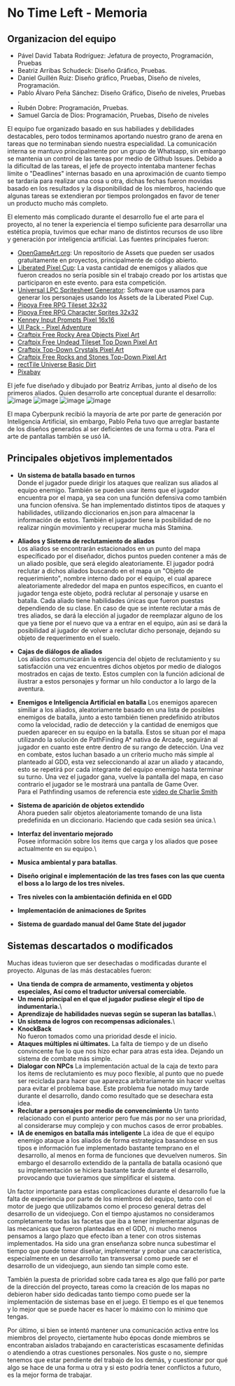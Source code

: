 # No Time Left - Memoria

## Organizacion del equipo

- Pável David Tabata Rodríguez: Jefatura de proyecto, Programación, Pruebas 
- Beatriz Arribas Schudeck: Diseño Gráfico, Pruebas.
- Daniel Guillén Ruiz: Diseño gráfico, Pruebas, Diseño de niveles, Programación. 
- Pablo Álvaro Peña Sánchez: Diseño Gráfico, Diseño de niveles, Pruebas .
- Rubén Dobre: Programación, Pruebas.
- Samuel García de Dios: Programación, Pruebas, Diseño de niveles 

El equipo fue organizado basado en sus habiliades y debilidades destacables, pero todos terminamos aportando nuestro grano de arena en tareas que no terminaban siendo nuestra especialidad. La comunicación interna se mantuvo principalmente por un grupo de Whatsapp, sin embargo se mantenia un control de las tareas por medio de Github Issues. Debido a la dificultad de las tareas, el jefe de proyecto intentaba mantener fechas límite o "Deadlines" internas basado en una aproximación de cuanto tiempo se tardaría para realizar una cosa u otra, dichas fechas fueron movidas basado en los resultados y la disponibilidad de los miembros, haciendo que algunas tareas se extendieran por tiempos prolongados en favor de tener un producto mucho más completo.

El elemento más complicado durante el desarrollo fue el arte para el proyecto, al no tener la experiencia el tiempo suficiente para desarrollar una estética propia, tuvimos que echar mano de distintos recursos de uso libre y generación por inteligencia artificial. Las fuentes principales fueron:
* [OpenGameArt.org](https://opengameart.org/): Un repositorio de Assets que pueden ser usados gratuitamente en proyectos, principalmente de código abierto.
* [Liberated Pixel Cup](https://lpc.opengameart.org/): La vasta cantidad de enemigos y aliados que fueron creados no sería posible sin el trabajo creado por los artistas que participaron en este evento. para esta competición.
* [Universal LPC Spritesheet Generator](https://liberatedpixelcup.github.io/Universal-LPC-Spritesheet-Character-Generator/#?body=Body_color_light&head=Human_male_light): Software que usamos para generar los personajes usando los Assets de la Liberated Pixel Cup.
* [Pipoya Free RPG Tileset 32x32](https://pipoya.itch.io/pipoya-rpg-tileset-32x32)
* [Pipoya Free RPG Character Sprites 32x32](https://pipoya.itch.io/pipoya-free-rpg-character-sprites-32x32)
* [Kenney Input Prompts Pixel 16x16](https://kenney.nl/assets/input-prompts-pixel-16)
* [UI Pack - Pixel Adventure](https://kenney.nl/assets/ui-pack-pixel-adventure)
* [Craftpix Free Rocky Area Objects Pixel Art]([https://opengameart.org/](https://craftpix.net/freebies/free-rocky-area-objects-pixel-art/?srsltid=AfmBOopkGluWB6UjM03wZRjRUa0K62cL9j9jErPmHgEuThCgQvgjc1IO))
* [Craftpix Free Undead Tileset Top Down Pixel Art](https://craftpix.net/freebies/free-undead-tileset-top-down-pixel-art/?srsltid=AfmBOoo7ri7NnaXeE4C__u1hMCTA2qNxYZUtaeUAAjYyj78FK2Dx3Q6W)
* [Craftpix Top-Down Crystals Pixel Art](https://craftpix.net/freebies/top-down-crystals-pixel-art/?srsltid=AfmBOorE1fXsdHP2tWeCCsgfepVGB1b__Z1YOfjy0O1LW9Q8VHOUhvwL)
* [Craftpix Free Rocks and Stones Top-Down Pixel Art](https://craftpix.net/freebies/free-rocks-and-stones-top-down-pixel-art/?srsltid=AfmBOor2wo8v8i414nPk-Ex8Ey1CGRuFsQ4pdW6rHDU3HY9xAGrPpUk_)
* [rectTile Universe Basic Dirt](https://dkproductions.itch.io/recttile-universe-basic-dirt)
* [Pixabay](https://pixabay.com/music/)

El jefe fue diseñado y dibujado por Beatriz Arribas, junto al diseño de los primeros aliados. Quien desarrollo arte conceptual durante el desarrollo:
![image](https://github.com/user-attachments/assets/47eefc12-6854-4277-baa4-01c7ad2414a4)
![image](https://github.com/user-attachments/assets/0bb3fa36-ebbd-41e8-80d2-d459544ed845)
![image](https://github.com/user-attachments/assets/e8741a60-0109-4e1a-8ece-720173df6587)
![image](https://github.com/user-attachments/assets/5219b329-292d-4455-856d-07e4f0cf14eb)

El mapa Cyberpunk recibió la mayoría de arte por parte de generación por Inteligencia Artificial, sin embargo, Pablo Peña tuvo que arreglar bastante de los diseños generados al ser deficientes de una forma u otra. Para el arte de pantallas también se usó IA.

## Principales objetivos implementados
*  **Un sistema de batalla basado en turnos**\
  Donde el jugador puede dirigir los ataques que realizan sus aliados al equipo enemigo. También se pueden usar items que el jugador encuentra por el mapa, ya sea con una función defensiva como también una funcion ofensiva. Se han implementado distintos tipos de ataques y habilidades, utilizando diccionarios en.json para almacenar la información de estos. También el jugador tiene la posibilidad de no realizar ningún movimiento y recuperar mucha más Stamina.
  
*  **Aliados y Sistema de reclutamiento de aliados**\
   Los aliados se encontrarán estacionados en un punto del mapa específicado por el diseñador, dichos puntos pueden contener a más de un aliado posible, que será elegido aleatoriamente. El jugador podrá reclutar a dichos aliados buscando en el mapa un "Objeto de requerimiento", nombre interno dado por el equipo, el cual aparece aleatoriamente alrededor del mapa en puntos específicos, en cuanto el jugador tenga este objeto, podrá reclutar al personaje y usarse en batalla. Cada aliado tiene habilidades únicas que fueron puestas dependiendo de su clase. En caso de que se intente reclutar a más de tres aliados, se dará la elección al jugador de reemplazar alguno de los que ya tiene por el nuevo que va a entrar en el equipo, aún asi se dará la posibilidad al jugador de volver a reclutar dicho personaje, dejando su objeto de requerimento en el suelo.
   
*  **Cajas de diálogos de aliados**\
   Los aliados comunicarán la exigencia del objeto de reclutamiento y su satisfacción una vez encuentres dichos objetos por medio de dialogos mostrados en cajas de texto. Estos cumplen con la función adicional de ilustrar a estos personajes y formar un hilo conductor a lo largo de la aventura.
   
* **Enemigos e Inteligencia Artificial en batalla**
   Los enemigos aparecen similiar a los aliados, aleatoriamente basado en una lista de posibles enemigos de batalla, junto a esto también tienen predefinido atributos como la velocidad, radio de detección y la cantidad de enemigos que pueden aparecer en su equipo en la batalla. Estos se situan por el mapa utilizando la solución de PathFinding A* nativa de Arcade, seguirán al jugador en cuanto este entre dentro de su rango de detección. Una vez en combate, estos luchan basado a un críterio mucho más simple al planteado al GDD, esta vez seleccionando al azar un aliado y atacando, esto se repetirá por cada integrante del equipo enemigo hasta terminar su turno. Una vez el jugador gana, vuelve la pantalla del mapa, en caso contrario el jugador se le mostrará una pantalla de Game Over.\
  Para el Pathfinding usamos de referencia este [video de Charlie Smith](https://www.youtube.com/watch?v=nh0DHdX11oE&ab_channel=CharlieSmith)
  
* **Sistema de aparición de objetos extendido**\
  Ahora pueden salir objetos aleatoriamente tomando de una lista predefinida en un diccionario. Haciendo que cada sesión sea única.\
  
* **Interfaz del inventario mejorado**\
  Posee información sobre los items que carga y los aliados que posee actualmente en su equipo.\
  
* **Musica ambiental y para batallas**.
* **Diseño original  e implementación de las tres fases con las que cuenta el boss a lo largo de los tres niveles.**
* **Tres niveles con la ambientación definida en el GDD**
* **Implementación de animaciones de Sprites**
* **Sistema de guardado manual del Game State del jugador**
  

## Sistemas descartados o modificados
Muchas ideas tuvieron que ser desechadas o modificadas durante el proyecto. Algunas de las más destacables fueron:

* **Una tienda de compra de armamento, vestimenta y objetos especiales, Así como el traductor universal comerciable.**
* **Un menú principal en el que el jugador pudiese elegir el tipo de indumentaria.**\
* **Aprendizaje de habilidades nuevas según se superan las batallas.**\
* **Un sistema de logros con recompensas adicionales.**\
* **KnockBack**\
  No fueron tomados como una prioridad desde el inicio.
* **Ataques múltiples ni últimates.**
  La falta de tiempo y de un diseño convincente fue lo que nos hizo echar para atras esta idea. Dejando un sistema de combate más simple.
* **Dialogar con NPCs**
  La implementación actual de la caja de texto para los items de reclutamiento es muy poco flexible, al punto que no puede ser reciclada para hacer que aparezca arbitrariamente sin hacer vueltas para evitar el problema base. Este problema fue notado muy tarde durante el desarrollo, dando como resultado que se desechara esta idea.
* **Reclutar a personajes por medio de convencimiento**
  Un tanto relacionado con el punto anterior pero fue más por no ser una prioridad, al considerarse muy complejo y con muchos casos de error probables.
* **IA de enemigos en batalla más inteligente**
  La idea de que el equipo enemigo ataque a los aliados de forma estrategica basandose en sus tipos e información fue implementado bastante temprano en el desarrollo, al menos en forma de funciones que devuelven numeros. Sin embargo el desarrollo extendido de la pantalla de batalla ocasionó que su implementación se hiciera bastante tarde durante el desarrollo, provocando que tuvieramos que simplificar el sistema.

Un factor importante para estas complicaciones durante el desarrollo fue la falta de experiencia por parte de los miembros del equipo, tanto con el motor de juego que utilizabamos como el proceso general detras del desarrollo de un videojuego. Con el tiempo ajustamos no consideramos completamente todas las facetas que iba a tener implementar algunas de las mecanicas que fueron planteadas en el GDD, ni mucho menos pensamos a largo plazo que efecto iban a tener con otros sistemas implementados. Ha sido una gran enseñanza sobre nunca subestimar el tiempo que puede tomar diseñar, implementar y probar una característica, especialmente en un desarrollo tan transversal como puede ser el desarrollo de un videojuego, aun siendo tan simple como este.

También la puesta de prioridad sobre cada tarea es algo que falló por parte de la dirección del proyecto, tareas como la creación de los mapas no debieron haber sido dedicadas tanto tiempo como puede ser la implementación de sistemas base en el juego. El tiempo es el que tenemos y lo mejor que se puede hacer es hacer lo máximo con lo minimo que tengas.

Por último, si bien se intentó mantener una comunicación activa entre los miembros del proyecto, ciertamente hubo épocas donde miembros se encontraban aislados trabajando en características escasamente definidas o atendiendo a otras cuestiones personales. Nos guste o no, siempre tenemos que estar pendiente del trabajo de los demás, y cuestionar por qué algo se hace de una forma u otra y si esto podría tener conflictos a futuro, es la mejor forma de trabajar.
